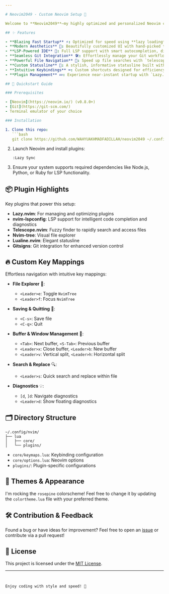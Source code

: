 ```yaml
---

# Neovim2049 - Custom Neovim Setup 🚀

Welcome to **Neovim2049**—my highly optimized and personalized Neovim configuration! This setup is designed to supercharge your productivity while coding and bring a visually appealing, modern look to your development environment. Perfect for developers, Linux enthusiasts, and power users alike.

## ✨ Features

- **Blazing Fast Startup** ⚡: Optimized for speed using **lazy loading** plugins.
- **Modern Aesthetics** 💅: Beautifully customized UI with hand-picked themes for a sleek coding experience.
- **LSP-Powered IDE** 🔧: Full LSP support with smart autocompletion, diagnostics, and linting via `nvim-lspconfig`.
- **Seamless Git Integration** 🛠️: Effortlessly manage your Git workflow with `vim-fugitive` and `gitsigns`.
- **Powerful File Navigation** 📂: Speed up file searches with `telescope.nvim` and tree-based navigation using `nvim-tree`.
- **Custom Statusline** 🌈: A stylish, informative statusline built with `lualine.nvim`.
- **Intuitive Keybindings** ⌨️: Custom shortcuts designed for efficiency and ease of use.
- **Plugin Management** 💤: Experience near-instant startup with `Lazy.nvim`, ensuring only necessary plugins load when needed.

## 🚀 Quickstart Guide

### Prerequisites

- [Neovim](https://neovim.io/) (v0.8.0+)
- [Git](https://git-scm.com/)
- Terminal emulator of your choice

### Installation

1. Clone this repo:
   ```bash
   git clone https://github.com/WAHYUAKHMADFADILLAH/neovim2049 ~/.config/nvim
   ```

2. Launch Neovim and install plugins:
   ```vim
   :Lazy Sync
   ```

3. Ensure your system supports required dependencies like Node.js, Python, or Ruby for LSP functionality.

## 📦 Plugin Highlights

Key plugins that power this setup:

- **Lazy.nvim**: For managing and optimizing plugins
- **nvim-lspconfig**: LSP support for intelligent code completion and diagnostics
- **Telescope.nvim**: Fuzzy finder to rapidly search and access files
- **Nvim-tree**: Visual file explorer
- **Lualine.nvim**: Elegant statusline
- **Gitsigns**: Git integration for enhanced version control

## 🔥 Custom Key Mappings

Effortless navigation with intuitive key mappings:

- **File Explorer** 📁:
  - `<Leader>e`: Toggle `NvimTree`
  - `<Leader>f`: Focus `NvimTree`
  
- **Saving & Quitting** 💾:
  - `<C-s>`: Save file
  - `<C-q>`: Quit

- **Buffer & Window Management** 🧹:
  - `<Tab>`: Next buffer, `<S-Tab>`: Previous buffer
  - `<Leader>x`: Close buffer, `<Leader>b`: New buffer
  - `<Leader>v`: Vertical split, `<Leader>h`: Horizontal split

- **Search & Replace** 🔍:
  - `<Leader>s`: Quick search and replace within file

- **Diagnostics** 💡:
  - `[d`, `]d`: Navigate diagnostics
  - `<Leader>d`: Show floating diagnostics

## 🗂️ Directory Structure

```
~/.config/nvim/
├── lua
│   ├── core/
│   └── plugins/
```

- `core/keymaps.lua`: Keybinding configuration
- `core/options.lua`: Neovim options
- `plugins/`: Plugin-specific configurations

## 🎨 Themes & Appearance

I'm rocking the `rosepine` colorscheme! Feel free to change it by updating the `colortheme.lua` file with your preferred theme.

## 🛠 Contribution & Feedback

Found a bug or have ideas for improvement? Feel free to open an [issue](https://github.com/WAHYUAKHMADFADILLAH/neovim2049/issues) or contribute via a pull request!

## 📜 License

This project is licensed under the [MIT License](LICENSE).

---
```


Enjoy coding with style and speed! 🎉
